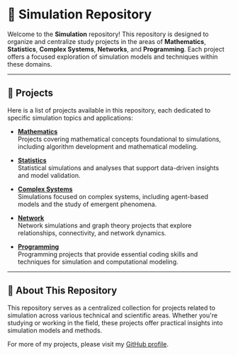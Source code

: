 # 🔬 Simulation Repository

Welcome to the **Simulation** repository! This repository is designed to organize and centralize study projects in the areas of **Mathematics**, **Statistics**, **Complex Systems**, **Networks**, and **Programming**. Each project offers a focused exploration of simulation models and techniques within these domains.

---

## 🚀 Projects

Here is a list of projects available in this repository, each dedicated to specific simulation topics and applications:

- [**Mathematics**](https://github.com/muriloms/study-repository-/tree/main/mathematics)  
  Projects covering mathematical concepts foundational to simulations, including algorithm development and mathematical modeling.

- [**Statistics**](https://github.com/muriloms/study-repository-/tree/main/statistics)  
  Statistical simulations and analyses that support data-driven insights and model validation.

- [**Complex Systems**](https://github.com/muriloms/study-repository-/tree/main/complex-systems)  
  Simulations focused on complex systems, including agent-based models and the study of emergent phenomena.

- [**Network**](https://github.com/muriloms/study-repository-/tree/main/network)  
  Network simulations and graph theory projects that explore relationships, connectivity, and network dynamics.

- [**Programming**](https://github.com/muriloms/study-repository-/tree/main/programming)  
  Programming projects that provide essential coding skills and techniques for simulation and computational modeling.

---

## 📄 About This Repository

This repository serves as a centralized collection for projects related to simulation across various technical and scientific areas. Whether you're studying or working in the field, these projects offer practical insights into simulation models and methods.

For more of my projects, please visit my [GitHub profile](https://github.com/muriloms).
